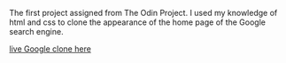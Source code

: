 The first project assigned from The Odin Project. I used my knowledge of html and css to clone the appearance of the home page of the Google search engine.

[live Google clone here](https://13currane.github.io/google-homepage/)
